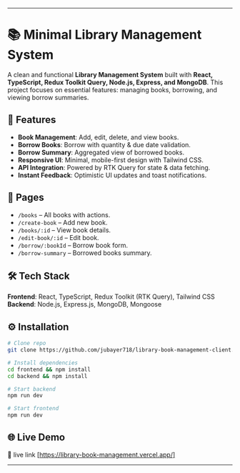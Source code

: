 
---

# 📚 Minimal Library Management System

A clean and functional **Library Management System** built with **React, TypeScript, Redux Toolkit Query, Node.js, Express, and MongoDB**.
This project focuses on essential features: managing books, borrowing, and viewing borrow summaries.

## 🚀 Features

* **Book Management**: Add, edit, delete, and view books.
* **Borrow Books**: Borrow with quantity & due date validation.
* **Borrow Summary**: Aggregated view of borrowed books.
* **Responsive UI**: Minimal, mobile-first design with Tailwind CSS.
* **API Integration**: Powered by RTK Query for state & data fetching.
* **Instant Feedback**: Optimistic UI updates and toast notifications.

## 📂 Pages

* `/books` – All books with actions.
* `/create-book` – Add new book.
* `/books/:id` – View book details.
* `/edit-book/:id` – Edit book.
* `/borrow/:bookId` – Borrow book form.
* `/borrow-summary` – Borrowed books summary.

## 🛠️ Tech Stack

**Frontend**: React, TypeScript, Redux Toolkit (RTK Query), Tailwind CSS
**Backend**: Node.js, Express.js, MongoDB, Mongoose

## ⚙️ Installation

```bash
# Clone repo
git clone https://github.com/jubayer718/library-book-management-client.git

# Install dependencies
cd frontend && npm install
cd backend && npm install

# Start backend
npm run dev

# Start frontend
npm run dev
```

## 🌐 Live Demo

🔗 live link \[https://library-book-management.vercel.app/]

---
